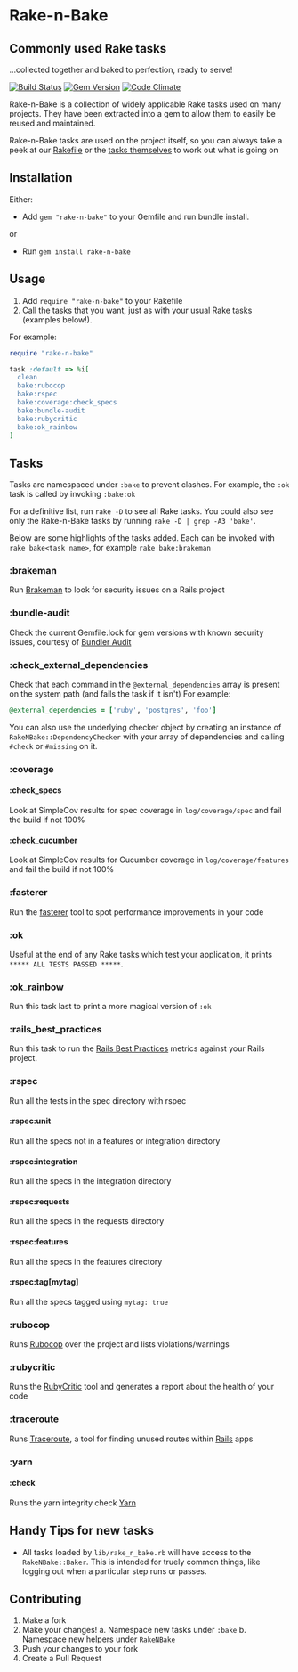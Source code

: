 Rake-n-Bake
===========

Commonly used Rake tasks
------------------------
...collected together and baked to perfection, ready to serve!


[![Build Status](https://travis-ci.org/RichardVickerstaff/rake-n-bake.svg?branch=master)](https://travis-ci.org/RichardVickerstaff/rake-n-bake)
[![Gem Version](https://badge.fury.io/rb/rake-n-bake.svg)](http://badge.fury.io/rb/rake-n-bake)
[![Code Climate](https://codeclimate.com/github/RichardVickerstaff/rake-n-bake/badges/gpa.svg)](https://codeclimate.com/github/RichardVickerstaff/rake-n-bake)

Rake-n-Bake is a collection of widely applicable Rake tasks used on many projects.
They have been extracted into a gem to allow them to easily be reused and maintained.

Rake-n-Bake tasks are used on the project itself, so you can always take a peek at our [Rakefile](https://github.com/RichardVickerstaff/rake-n-bake/blob/master/Rakefile) or the [tasks themselves](https://github.com/RichardVickerstaff/rake-n-bake/tree/master/tasks) to work out what is going on

Installation
------------
Either:
  - Add `gem "rake-n-bake"` to your Gemfile and run bundle install.

or

  - Run `gem install rake-n-bake`

Usage
-----
  1. Add `require "rake-n-bake"` to your Rakefile
  2. Call the tasks that you want, just as with your usual Rake tasks (examples below!).

  For example:

```ruby
require "rake-n-bake"

task :default => %i[
  clean
  bake:rubocop
  bake:rspec
  bake:coverage:check_specs
  bake:bundle-audit
  bake:rubycritic
  bake:ok_rainbow
]

```

Tasks
-----
Tasks are namespaced under `:bake` to prevent clashes. For example, the `:ok` task is called by invoking `:bake:ok`

For a definitive list, run `rake -D` to see all Rake tasks.
You could also see only the Rake-n-Bake tasks by running `rake -D | grep -A3 'bake'`.

Below are some highlights of the tasks added.
Each can be invoked with `rake bake<task name>`, for example `rake bake:brakeman`

### :brakeman
Run [Brakeman](http://brakemanscanner.org/) to look for security issues on a Rails project

### :bundle-audit
Check the current Gemfile.lock for gem versions with known security issues, courtesy of [Bundler Audit](https://github.com/rubysec/bundler-audit#readme)

### :check_external_dependencies
Check that each command in the `@external_dependencies` array is present on the system path (and fails the task if it isn't)
For example:
  ```ruby
  @external_dependencies = ['ruby', 'postgres', 'foo']
  ```
You can also use the underlying checker object by creating an instance of `RakeNBake::DependencyChecker` with your array of dependencies and calling `#check` or `#missing` on it.

### :coverage
#### :check_specs
Look at SimpleCov results for spec coverage in `log/coverage/spec` and fail the build if not 100%
#### :check_cucumber
Look at SimpleCov results for Cucumber coverage in `log/coverage/features` and fail the build if not 100%

### :fasterer
Run the [fasterer](https://github.com/DamirSvrtan/fasterer) tool to spot performance improvements in your code

### :ok
Useful at the end of any Rake tasks which test your application, it prints `***** ALL TESTS PASSED *****`.

### :ok_rainbow
Run this task last to print a more magical version of `:ok`

### :rails_best_practices
Run this task to run the [Rails Best Practices](https://github.com/railsbp/rails_best_practices) metrics against your Rails project.

### :rspec
Run all the tests in the spec directory with rspec
#### :rspec:unit
Run all the specs not in a features or integration directory
#### :rspec:integration
Run all the specs in the integration directory
#### :rspec:requests
Run all the specs in the requests directory
#### :rspec:features
Run all the specs in the features directory
#### :rspec:tag[mytag]
Run all the specs tagged using `mytag: true`

### :rubocop
Runs [Rubocop](https://github.com/bbatsov/rubocop) over the project and lists violations/warnings

### :rubycritic
Runs the [RubyCritic](https://github.com/whitesmith/rubycritic) tool and generates a report about the health of your code

### :traceroute
Runs [Traceroute](https://rubygems.org/gems/traceroute), a tool for finding unused routes within [Rails](http://rubyonrails.org/) apps

### :yarn
#### :check
Runs the yarn integrity check [Yarn](https://yarnpkg.com/lang/en/docs/cli/check/)

Handy Tips for new tasks
------------------------
- All tasks loaded by `lib/rake_n_bake.rb` will have access to the `RakeNBake::Baker`. This is intended for truely common things, like logging out when a particular step runs or passes.

Contributing
------------
  1. Make a fork
  2. Make your changes!
    a. Namespace new tasks under `:bake`
    b. Namespace new helpers under `RakeNBake`
  3. Push your changes to your fork
  4. Create a Pull Request
